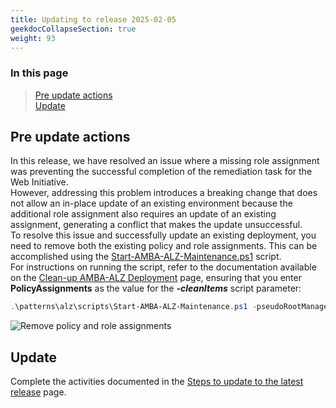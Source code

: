 ```yaml
---
title: Updating to release 2025-02-05
geekdocCollapseSection: true
weight: 93
---
```


### In this page

> [Pre update actions](#pre-update-actions) </br>
> [Update](#update)

## Pre update actions

In this release, we have resolved an issue where a missing role assignment was preventing the successful completion of the remediation task for the Web Initiative. </br>
However, addressing this problem introduces a breaking change that does not allow an in-place update of an existing environment because the additional role assignment also requires an update of an existing assignment, generating a conflict that makes the update unsuccessful.</br>
To resolve this issue and successfully update an existing deployment, you need to remove both the existing policy and role assignments. This can be accomplished using the [Start-AMBA-ALZ-Maintenance.ps1](patterns\alz\scripts\Start-AMBA-ALZ-Maintenance.ps1) script.</br>
For instructions on running the script, refer to the documentation available on the [Clean-up AMBA-ALZ Deployment](../../Cleaning-up-a-Deployment) page, ensuring that you enter **PolicyAssignments** as the value for the ***-cleanItems*** script parameter:

```powershell
.\patterns\alz\scripts\Start-AMBA-ALZ-Maintenance.ps1 -pseudoRootManagementGroup $pseudoRootManagementGroup -cleanItems PolicyAssignment
```

  ![Remove policy and role assignments](../../../media/Remove-Policy-And-Role-Assignments.png)

## Update

Complete the activities documented in the [Steps to update to the latest release](../#steps-to-update-to-the-latest-release) page.

